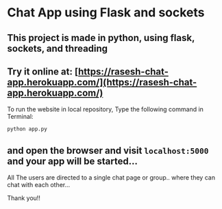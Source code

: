 # Chat App using Flask and sockets

This project is made in python, using flask, sockets, and threading
---
Try it online at:
[https://rasesh-chat-app.herokuapp.com/](https://rasesh-chat-app.herokuapp.com/)
---
To run the website in local repository, Type the following command in Terminal:
```bash
python app.py
```
and open the browser and visit `localhost:5000` and your app will be started...
---
All The users are directed to a single chat page or group.. where they can chat with each other...

Thank you!!